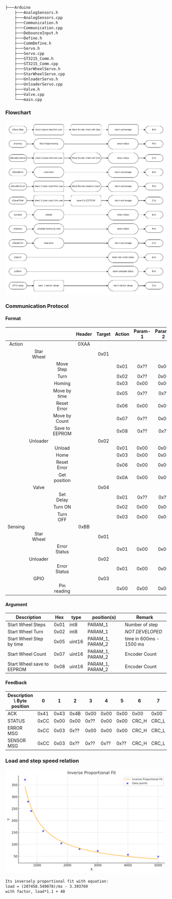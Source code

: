 
```
├───Arduino
    ├───AnalogSensors.h
    ├───AnalogSensors.cpp
    ├───Communication.h
    ├───Communication.cpp
    ├───DebounceInput.h
    ├───Define.h
    ├───CommDefine.h
    ├───Servo.h
    ├───Servo.cpp
    ├───ST3215_Comm.h
    ├───ST3215_Comm.cpp
    ├───StarWheelServo.h
    ├───StarWheelServo.cpp
    ├───UnloaderServo.h
    ├───UnloaderServo.cpp
    ├───Valve.h
    ├───Valve.cpp
    └───main.cpp
```
### Flowchart
![alt text](subprocess_flow_chart.jpg)


### Communication Protocol
#### Format
|         |            |                | Header | Target | Action | Param-1 | Param-2 | Param-3 | CRC_H | CRC_L |   return   |
| :-----: | :--------: | :------------: | :----: | :----: | :----: | :-----: | :-----: | :-----: | :---: | :---: | :--------: |
| Action  |            |                |  0XAA  |        |        |         |         |         |       |       |            |
|         | Star Wheel |                |        |  0x01  |        |         |         |         |       |       |            |
|         |            |   Move Step    |        |        |  0x01  |  0x??   |  0x00   |  0x00   |       |       |    ACK     |
|         |            |      Turn      |        |        |  0x02  |  0x??   |  0x00   |  0x00   |       |       |    N/A     |
|         |            |     Homing     |        |        |  0x03  |  0x00   |  0x00   |  0x00   |       |       |   STATUS   |
|         |            |  Move by time  |        |        |  0x05  |  0x??   |  0x??   |  0x00   |       |       |   STATUS   |
|         |            |  Reset Error   |        |        |  0x06  |  0x00   |  0x00   |  0x00   |       |       |    ACK     |
|         |            | Move by Count  |        |        |  0x07  |  0x??   |  0x00   |  0x00   |       |       |    ACK     |
|         |            | Save to EEPROM |        |        |  0x08  |  0x??   |  0x??   |  0x00   |       |       |    ACK     |
|         |  Unloader  |                |        |  0x02  |        |         |         |         |       |       |            |
|         |            |     Unload     |        |        |  0x01  |  0x00   |  0x00   |  0x00   |       |       |   STATUS   |
|         |            |      Home      |        |        |  0x03  |  0x00   |  0x00   |  0x00   |       |       |   STATUS   |
|         |            |  Reset Error   |        |        |  0x06  |  0x00   |  0x00   |  0x00   |       |       |    ACK     |
|         |            |  Get position  |        |        |  0x0A  |  0x00   |  0x00   |  0x00   |       |       |    POS     |
|         |    Valve   |                |        |  0x04  |        |         |         |         |       |       |            |
|         |            |     Set Delay  |        |        |  0x01  |  0x??   |  0x??   |  0x00   |       |       |    ACK     |
|         |            |     Turn ON    |        |        |  0x02  |  0x00   |  0x00   |  0x00   |       |       |    ACK     |
|         |            |     Turn OFF   |        |        |  0x03  |  0x00   |  0x00   |  0x00   |       |       |    ACK     |
| Sensing |            |                |  0xBB  |        |        |         |         |         |       |       |            |
|         | Star Wheel |                |        |  0x01  |        |         |         |         |       |       |            |
|         |            |  Error Status  |        |        |  0x01  |  0x00   |  0x00   |  0x00   |       |       |            |
|         |  Unloader  |                |        |  0x02  |        |         |         |         |       |       |            |
|         |            |  Error Status  |        |        |  0x01  |  0x00   |  0x00   |  0x00   |       |       | ERROR MSG  |
|         |    GPIO    |                |        |  0x03  |        |         |         |         |       |       |            |
|         |            |  Pin reading   |        |        |  0x00  |  0x00   |  0x00   |  0x00   |       |       | SENSOR MSG |

#### Argument
| Description                | Hex  | type   | position(s)      | Remark                  |
| -------------------------- | ---- | ------ | ---------------- | ----------------------- |
| Start Wheel Steps          | 0x01 | int8   | PARAM_1          | Number of step          |
| Start Wheel Turn           | 0x02 | int8   | PARAM_1          | *NOT DEVELOPED*         |
| Start Wheel Step by time   | 0x05 | uint16 | PARAM_1, PARAM_2 | time in 600ms - 1500 ms |
| Start Wheel Count          | 0x07 | uint16 | PARAM_1, PARAM_2 | Encoder Count           |
| Start Wheel save to EEPROM | 0x08 | uint16 | PARAM_1, PARAM_2 | Encoder Count           |

#### Feedback
| **Description** \ Byte position | 0    | 1    | 2    | 3    | 4    | 5    | 6     | 7     |
| ------------------------------- | ---- | ---- | ---- | ---- | ---- | ---- | ----- | ----- |
| ACK                             | 0x41 | 0x43 | 0x4B | 0x00 | 0x00 | 0x00 | 0x00  | 0x00  |
| STATUS                          | 0xCC | 0x00 | 0x00 | 0x?? | 0x00 | 0x00 | CRC_H | CRC_L |
| ERROR MSG                       | 0xCC | 0x03 | 0x?? | 0x00 | 0x00 | 0x00 | CRC_H | CRC_L |
| SENSOR MSG                      | 0xCC | 0x03 | 0x?? | 0x?? | 0x?? | 0x?? | CRC_H | CRC_L |


### Load and step speed relation
![alt text](InverselyProportionalFit.png)

```
Its inversely proportional fit with equation:
load = (207458.549078)/ms - 3.393769
with factor, load*1.1 + 40
``` 